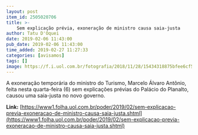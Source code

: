 ```yaml
---
layout: post
item_id: 2505020706
title: >-
    Sem explicação prévia, exoneração de ministro causa saia-justa
author: Tatu D'Oquei
date: 2019-02-06 11:43:00
pub_date: 2019-02-06 11:43:00
time_added: 2019-02-27 11:27:33
categories: [avisamos]
tags: []
image: https://f.i.uol.com.br/fotografia/2018/11/28/15434318875bfee6cf587fd_1543431887_3x2_xl.jpg
---
```


A exoneração temporária do ministro do Turismo, Marcelo Álvaro Antônio, feita nesta quarta-feira (6) sem explicações prévias do Palácio do Planalto, causou uma saia-justa no novo governo.

**Link:** [https://www1.folha.uol.com.br/poder/2019/02/sem-explicacao-previa-exoneracao-de-ministro-causa-saia-justa.shtml](https://www1.folha.uol.com.br/poder/2019/02/sem-explicacao-previa-exoneracao-de-ministro-causa-saia-justa.shtml)

